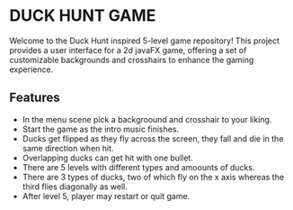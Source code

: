 # DUCK HUNT GAME
Welcome to the Duck Hunt inspired 5-level game repository! This project provides a user interface for a 2d javaFX game, offering a set of customizable backgrounds and crosshairs to enhance the gaming experience.
## Features

- In the menu scene pick a backgroound and crosshair to your liking.
- Start the game as the intro music finishes.
- Ducks get flipped as they fly across the screen, they fall and die in the same direction when hit.
- Overlapping ducks can get hit with one bullet.
- There are 5 levels with different types and amoounts of ducks.
- There are 3 types of ducks, two of which fly on the x axis whereas the third flies diagonally as well.
- After level 5, player may restart or quit game.

